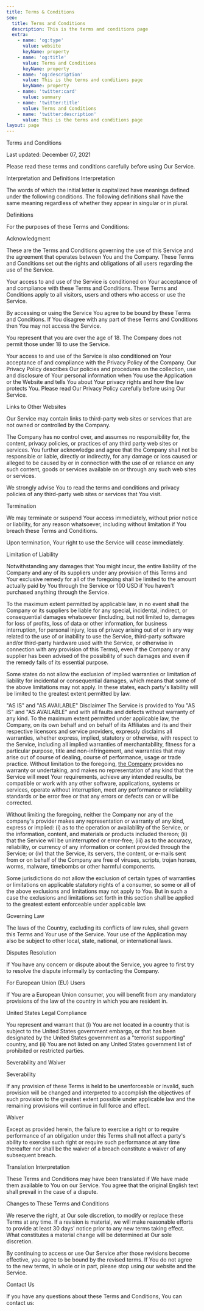 ```yaml
---
title: Terms & Conditions
seo:
  title: Terms and Conditions
  description: This is the terms and conditions page
  extra:
    - name: 'og:type'
      value: website
      keyName: property
    - name: 'og:title'
      value: Terms and Conditions
      keyName: property
    - name: 'og:description'
      value: This is the terms and conditions page
      keyName: property
    - name: 'twitter:card'
      value: summary
    - name: 'twitter:title'
      value: Terms and Conditions
    - name: 'twitter:description'
      value: This is the terms and conditions page
layout: page
---
```



Terms and Conditions

Last updated: December 07, 2021

Please read these terms and conditions carefully before using Our
Service.

Interpretation and Definitions Interpretation

The words of which the initial letter is capitalized have meanings
defined under the following conditions. The following definitions shall have
the same meaning regardless of whether they appear in singular or in plural.

Definitions

For the purposes of these Terms and Conditions:

Acknowledgment

These are the Terms and Conditions governing the use of this
Service and the agreement that operates between You and the Company. These
Terms and Conditions set out the rights and obligations of all users regarding
the use of the Service.

Your access to and use of the Service is conditioned on Your
acceptance of and compliance with these Terms and Conditions. These Terms and
Conditions apply to all visitors, users and others who access or use the
Service.

By accessing or using the Service You agree to be bound by these
Terms and Conditions. If You disagree with any part of these Terms and
Conditions then You may not access the Service.

You represent that you are over the age of 18. The Company does
not permit those under 18 to use the Service.

Your access to and use of the Service is also conditioned on Your
acceptance of and compliance with the Privacy Policy of the Company. Our
Privacy Policy describes Our policies and procedures on the collection, use and
disclosure of Your personal information when You use the Application or the
Website and tells You about Your privacy rights and how the law protects You.
Please read Our Privacy Policy carefully before using Our Service.

Links to Other Websites

Our Service may contain links to third-party web sites or services
that are not owned or controlled by the Company.

The Company has no control over, and assumes no responsibility
for, the content, privacy policies, or practices of any third party web sites
or services. You further acknowledge and agree that the Company shall not be
responsible or liable, directly or indirectly, for any damage or loss caused or
alleged to be caused by or in connection with the use of or reliance on any
such content, goods or services available on or through any such web sites or
services.

We strongly advise You to read the terms and conditions and
privacy policies of any third-party web sites or services that You visit.

Termination

We may terminate or suspend Your access immediately, without prior
notice or liability, for any reason whatsoever, including without limitation if
You breach these Terms and Conditions.

Upon termination, Your right to use the Service will cease
immediately.

Limitation of Liability

Notwithstanding any damages that You might incur, the entire
liability of the Company and any of its suppliers under any provision of this
Terms and Your exclusive remedy for all of the foregoing shall be limited to
the amount actually paid by You through the Service or 100 USD if You haven't
purchased anything through the Service.

To the maximum extent permitted by applicable law, in no event
shall the Company or its suppliers be liable for any special, incidental,
indirect, or consequential damages whatsoever (including, but not limited to,
damages for loss of profits, loss of data or other information, for business
interruption, for personal injury, loss of privacy arising out of or in any way
related to the use of or inability to use the Service, third-party software
and/or third-party hardware used with the Service, or otherwise in connection
with any provision of this Terms), even if the Company or any supplier has been
advised of the possibility of such damages and even if the remedy fails of its
essential purpose.

Some states do not allow the exclusion of implied warranties or
limitation of liability for incidental or consequential damages, which means
that some of the above limitations may not apply. In these states, each party's
liability will be limited to the greatest extent permitted by law.

"AS IS" and "AS AVAILABLE" Disclaimer The Service is provided to You "AS IS" and "AS
AVAILABLE" and with all faults and defects without warranty of any kind.
To the maximum extent permitted under applicable law, the Company, on its own
behalf and on behalf of its Affiliates and its and their respective licensors
and service providers, expressly disclaims all warranties, whether express,
implied, statutory or otherwise, with respect to the Service, including all
implied warranties of merchantability, fitness for a particular purpose, title
and non-infringement, and warranties that may arise out of course of dealing,
course of performance, usage or trade practice. Without limitation to the
foregoing, [the Company](https://www.targetedwebtraffic.com/) provides no warranty or undertaking, and makes no representation of any kind
that the Service will meet Your requirements, achieve any intended results, be
compatible or work with any other software, applications, systems or services,
operate without interruption, meet any performance or reliability standards or
be error free or that any errors or defects can or will be corrected.

Without limiting the foregoing, neither the Company nor any of the
company's provider makes any representation or warranty of any kind, express or
implied: (i) as to the operation or availability of the Service, or the
information, content, and materials or products included thereon; (ii) that the
Service will be uninterrupted or error-free; (iii) as to the accuracy, reliability,
or currency of any information or content provided through the Service; or (iv)
that the Service, its servers, the content, or e-mails sent from or on behalf
of the Company are free of viruses, scripts, trojan horses, worms, malware,
timebombs or other harmful components.

Some jurisdictions do not allow the exclusion of certain types of
warranties or limitations on applicable statutory rights of a consumer, so some
or all of the above exclusions and limitations may not apply to You. But in
such a case the exclusions and limitations set forth in this section shall be
applied to the greatest extent enforceable under applicable law.

Governing Law

The laws of the Country, excluding its conflicts of law rules,
shall govern this Terms and Your use of the Service. Your use of the
Application may also be subject to other local, state, national, or
international laws.

Disputes Resolution

If You have any concern or dispute about the Service, you agree to
first try to resolve the dispute informally by contacting the Company.

For European Union (EU) Users

If You are a European Union consumer, you will benefit from any
mandatory provisions of the law of the country in which you are resident in.

United States Legal Compliance

You represent and warrant that (i) You are not located in a
country that is subject to the United States government embargo, or that has
been designated by the United States government as a "terrorist
supporting" country, and (ii) You are not listed on any United States
government list of prohibited or restricted parties.

Severability and Waiver

Severability

If any provision of these Terms is held to be unenforceable or
invalid, such provision will be changed and interpreted to accomplish the
objectives of such provision to the greatest extent possible under applicable
law and the remaining provisions will continue in full force and effect.

Waiver

Except as provided herein, the failure to exercise a right or to
require performance of an obligation under this Terms shall not affect a
party's ability to exercise such right or require such performance at any time
thereafter nor shall be the waiver of a breach constitute a waiver of any
subsequent breach.

Translation Interpretation

These Terms and Conditions may have been translated if We have
made them available to You on our Service. You agree that the original English
text shall prevail in the case of a dispute.

Changes to These Terms and Conditions

We reserve the right, at Our sole discretion, to modify or replace
these Terms at any time. If a revision is material, we will make reasonable
efforts to provide at least 30 days' notice prior to any new terms taking
effect. What constitutes a material change will be determined at Our sole
discretion.

By continuing to access or use Our Service after those revisions
become effective, you agree to be bound by the revised terms. If You do not
agree to the new terms, in whole or in part, please stop using our website and
the Service.

Contact Us

If you have any questions about these Terms and Conditions, You
can contact us:


 

 
